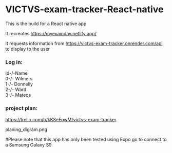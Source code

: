 # VICTVS-exam-tracker-React-native

This is the build for a React native app 

It recreates https://myexamday.netlify.app/

It requests information from https://victvs-exam-tracker.onrender.com/api to display to the user  

### Log in:  
Id-/-Name  
0-/-	         Wilmers  
1-/-         Donnelly  
2-/-	         Ward  
3-/-	         Mateos  


### project plan:
https://trello.com/b/kKSeFpwM/victvs-exam-tracker

planing_digram.png

#Please note that this app has only been tested using Expo go to connect to a Samsung Galaxy S9
